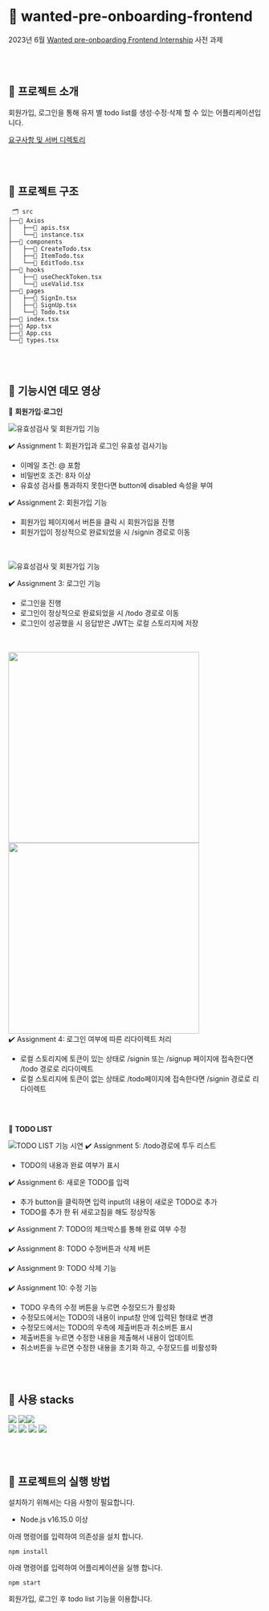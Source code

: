 # 🌟 wanted-pre-onboarding-frontend

2023년 6월 [Wanted pre-onboarding Frontend Internship](https://www.wanted.co.kr/events/pre_ob_fe_10?utm_source=wanted&utm_medium=share) 사전 과제

<br/>
<br/>

## 🍋 프로젝트 소개

회원가입, 로그인을 통해 유저 별 todo list를 생성·수정·삭제 할 수 있는 어플리케이션입니다.

[요구사항 및 서버 디렉토리](https://github.com/walking-sunset/selection-task)

<br/>
<br/>

## 🍋 프로젝트 구조

```
 🗂️ src
├──📁 Axios
│   ├──📄 apis.tsx
│   └──📄 instance.tsx
├──📁 components
│   ├──📄 CreateTodo.tsx
│   ├──📄 ItemTodo.tsx
│   └──📄 EditTodo.tsx
├──📁 hooks
│   ├──📄 useCheckToken.tsx
│   └──📄 useValid.tsx
├──📁 pages
│   ├──📄 SignIn.tsx
│   ├──📄 SignUp.tsx
│   └──📄 Todo.tsx
├──📄 index.tsx
├──📄 App.tsx
├──📄 App.css
└──📄 types.tsx
```

<br/>
<br/>

## 🍋 기능시연 데모 영상

📌 **회원가입·로그인**

<img src="https://user-images.githubusercontent.com/99721472/231049540-c7a9fd5f-341f-443c-abca-e2aeacec1306.gif" alt="유효성검사 및 회원가입 기능" />

✔️ Assignment 1: 회원가입과 로그인 유효성 검사기능

- 이메일 조건: @ 포함
- 비밀번호 조건: 8자 이상
- 유효성 검사를 통과하지 못한다면 button에 disabled 속성을 부여
  <br/>

✔️ Assignment 2: 회원가입 기능

- 회원가입 페이지에서 버튼을 클릭 시 회원가입을 진행
- 회원가입이 정상적으로 완료되었을 시 /signin 경로로 이동

<br/>
<br/>

<img src="https://user-images.githubusercontent.com/99721472/231049574-2ca70330-420f-4cd5-89b9-a4a191e36328.gif" alt="유효성검사 및 회원가입 기능" />

✔️ Assignment 3: 로그인 기능

- 로그인을 진행
- 로그인이 정상적으로 완료되었을 시 /todo 경로로 이동
- 로그인이 성공했을 시 응답받은 JWT는 로컬 스토리지에 저장

<br/>
<br/>
<div><img src="https://user-images.githubusercontent.com/99721472/231049589-ab5135ed-d8c1-4631-b3c0-07fc9814de91.gif" width="380px" /> <img src="https://user-images.githubusercontent.com/99721472/231049596-5dbcdd43-eb22-4d3f-beeb-f13cc54b9748.gif" width="380px" ></div>
✔️ Assignment 4: 로그인 여부에 따른 리다이렉트 처리

- 로컬 스토리지에 토큰이 있는 상태로 /signin 또는 /signup 페이지에 접속한다면 /todo 경로로 리다이렉트
- 로컬 스토리지에 토큰이 없는 상태로 /todo페이지에 접속한다면 /signin 경로로 리다이렉트

<br/>
<br/>

📌 **TODO LIST**

<img src="https://user-images.githubusercontent.com/99721472/231049614-e592afda-a989-4481-b18d-ad36d8c633ca.gif" alt="TODO LIST 기능 시연"/>
✔️ Assignment 5: /todo경로에 투두 리스트

- TODO의 내용과 완료 여부가 표시

✔️ Assignment 6: 새로운 TODO를 입력

- 추가 button을 클릭하면 입력 input의 내용이 새로운 TODO로 추가
- TODO를 추가 한 뒤 새로고침을 해도 정상작동

✔️ Assignment 7: TODO의 체크박스를 통해 완료 여부 수정

✔️ Assignment 8: TODO 수정버튼과 삭제 버튼

✔️ Assignment 9: TODO 삭제 기능

✔️ Assignment 10: 수정 기능

- TODO 우측의 수정 버튼을 누르면 수정모드가 활성화
- 수정모드에서는 TODO의 내용이 input창 안에 입력된 형태로 변경
- 수정모드에서는 TODO의 우측에 제출버튼과 취소버튼 표시
- 제출버튼을 누르면 수정한 내용을 제출해서 내용이 업데이트
- 취소버튼을 누르면 수정한 내용을 초기화 하고, 수정모드를 비활성화

<br/>
<br/>

## 🍋 사용 stacks

<img src="https://img.shields.io/badge/Typescript-02569B?style=for-the-badge&logo=typescript&logoColor=white"> <img src="https://img.shields.io/badge/react-blue?style=for-the-badge&logo=react&logoColor=white"><img src="https://img.shields.io/badge/prettier-1F313A?style=for-the-badge&logo=prettier&logoColor=white"> <br/>
<img src="https://img.shields.io/badge/axios-purple?style=for-the-badge&logo=axios&logoColor=white"> <img src="https://img.shields.io/badge/emotion-hotpink?style=for-the-badge&logo=emotion&logoColor=white"> <img src="https://img.shields.io/badge/eslint-7C7CEA?style=for-the-badge&logo=eslint&logoColor=white">
<img src="https://img.shields.io/badge/github-181717?style=for-the-badge&logo=github&logoColor=white">

<br/>
<br/>

## 🍋 프로젝트의 실행 방법

설치하기 위해서는 다음 사항이 필요합니다.

- Node.js v16.15.0 이상

아래 명령어를 입력하여 의존성을 설치 합니다.

`npm install`

아래 명령어를 입력하여 어플리케이션을 실행 합니다.

`npm start`

회원가입, 로그인 후 todo list 기능을 이용합니다.
